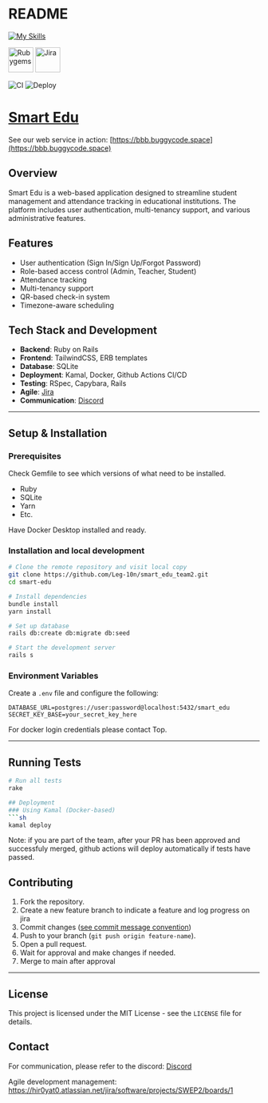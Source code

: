 # README

[![My Skills](https://skillicons.dev/icons?i=ruby,rails,html,css,tailwind,yarn,sqlite,github)](https://skillicons.dev)

<p align="left">
  <img src="https://raw.githubusercontent.com/marwin1991/profile-technology-icons/refs/heads/main/icons/rubygems.png" alt="Rubygems" width="50"/>
  <img src="https://raw.githubusercontent.com/marwin1991/profile-technology-icons/refs/heads/main/icons/jira.png" alt="Jira" width="50"/>
</p>

![CI](https://github.com/cs-muic/smart_edu_team2-deployment-test/actions/workflows/ci.yml/badge.svg) ![Deploy](https://github.com/cs-muic/smart_edu_team2-deployment-test/actions/workflows/deploy.yml/badge.svg)

# [Smart Edu](https://bbb.buggycode.space)

See our web service in action: [https://bbb.buggycode.space](https://bbb.buggycode.space)

## Overview

Smart Edu is a web-based application designed to streamline student management and attendance tracking in educational institutions. The platform includes user authentication, multi-tenancy support, and various administrative features.

## Features

- User authentication (Sign In/Sign Up/Forgot Password)
- Role-based access control (Admin, Teacher, Student)
- Attendance tracking
- Multi-tenancy support
- QR-based check-in system
- Timezone-aware scheduling

## Tech Stack and Development

- **Backend**: Ruby on Rails
- **Frontend**: TailwindCSS, ERB templates
- **Database**: SQLite
- **Deployment**: Kamal, Docker, Github Actions CI/CD
- **Testing**: RSpec, Capybara, Rails
- **Agile**: [Jira](https://hir0yat0.atlassian.net/jira/software/projects/SWEP2/boards/1)
- **Communication**: [Discord](https://discord.gg/rrmamUF3mw)

---

## Setup & Installation

### Prerequisites

Check Gemfile to see which versions of what need to be installed.

- Ruby
- SQLite
- Yarn
- Etc.

Have Docker Desktop installed and ready.

### Installation and local development

```sh
# Clone the remote repository and visit local copy
git clone https://github.com/Leg-10n/smart_edu_team2.git
cd smart-edu

# Install dependencies
bundle install
yarn install

# Set up database
rails db:create db:migrate db:seed

# Start the development server
rails s
```

### Environment Variables

Create a `.env` file and configure the following:

```
DATABASE_URL=postgres://user:password@localhost:5432/smart_edu
SECRET_KEY_BASE=your_secret_key_here
```

For docker login credentials please contact Top.

---

## Running Tests

````sh
# Run all tests
rake

## Deployment
### Using Kamal (Docker-based)
```sh
kamal deploy
````

Note: if you are part of the team, after your PR has been approved and successfuly merged, github actions will deploy automatically if tests have passed.

## Contributing

1. Fork the repository.
2. Create a new feature branch to indicate a feature and log progress on jira
3. Commit changes ([see commit message convention](https://ec.europa.eu/component-library/v1.15.0/eu/docs/conventions/git/))
4. Push to your branch (`git push origin feature-name`).
5. Open a pull request.
6. Wait for approval and make changes if needed.
7. Merge to main after approval

---

## License

This project is licensed under the MIT License - see the `LICENSE` file for details.

## Contact

For communication, please refer to the discord: [Discord](https://discord.gg/rrmamUF3mw)

Agile development management: https://hir0yat0.atlassian.net/jira/software/projects/SWEP2/boards/1
